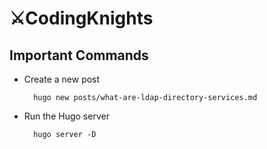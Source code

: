 # ⚔️CodingKnights

## Important Commands

* Create a new post

        hugo new posts/what-are-ldap-directory-services.md

* Run the Hugo server

        hugo server -D
